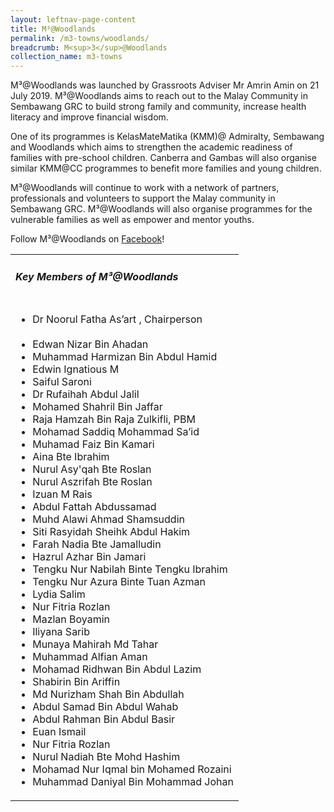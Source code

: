 ```yaml
---
layout: leftnav-page-content
title: M³@Woodlands
permalink: /m3-towns/woodlands/
breadcrumb: M<sup>3</sup>@Woodlands
collection_name: m3-towns
---
```


M³@Woodlands was launched by Grassroots Adviser Mr Amrin Amin on 21 July 2019. M³@Woodlands aims to reach out to the Malay Community in Sembawang GRC to build strong family and community, increase health literacy and improve financial wisdom.

One of its programmes is KelasMateMatika (KMM)@ Admiralty, Sembawang and Woodlands which aims to strengthen the academic readiness of families with pre-school children. Canberra and Gambas will also organise similar KMM@CC programmes to benefit more families and young children.

M³@Woodlands will continue to work with a network of partners, professionals and volunteers to support the Malay community in Sembawang GRC.  M³@Woodlands will also organise programmes for the vulnerable families as well as empower and mentor youths.

Follow M³@Woodlands on [Facebook](https://www.facebook.com/M3atWoodlands)!

<table class="table-h">
  <tr>
  <td><h5>Key Members of M³@Woodlands</h5></td>
  </tr>
  <tr>
  <td>
    <ul>
      <li> Dr Noorul Fatha As’art , Chairperson</li><br>
      <li>Edwan Nizar Bin Ahadan</li>
<li>Muhammad Harmizan Bin Abdul Hamid</li>
<li>Edwin Ignatious M</li>
<li>Saiful Saroni</li>
<li>Dr Rufaihah Abdul Jalil</li>
<li>Mohamed Shahril Bin Jaffar</li>
<li>Raja Hamzah Bin Raja Zulkifli, PBM</li>
<li>Mohamad Saddiq Mohammad Sa’id</li>
<li>Muhamad Faiz Bin Kamari</li>
<li>Aina Bte Ibrahim</li>
<li>Nurul Asy'qah Bte Roslan</li>
<li>Nurul Aszrifah Bte Roslan</li>
<li>Izuan M Rais</li>
<li>Abdul Fattah Abdussamad</li>
<li>Muhd Alawi Ahmad Shamsuddin</li>
<li>Siti Rasyidah Sheihk Abdul Hakim</li>
<li>Farah Nadia Bte Jamalludin</li>
<li>Hazrul Azhar Bin Jamari</li>
<li>Tengku Nur Nabilah Binte Tengku Ibrahim</li>
<li>Tengku Nur Azura Binte Tuan Azman</li>
<li>Lydia Salim</li>
<li>Nur Fitria Rozlan</li>
<li>Mazlan Boyamin</li>
<li>Iliyana Sarib</li>
<li>Munaya Mahirah Md Tahar</li>
<li>Muhammad Alfian Aman</li>
<li>Mohamad Ridhwan Bin Abdul Lazim</li>
<li>Shabirin Bin Ariffin</li>
<li>Md Nurizham Shah Bin Abdullah</li>
<li>Abdul Samad Bin Abdul Wahab</li>
<li>Abdul Rahman Bin Abdul Basir</li>
<li>Euan Ismail</li>
<li>Nur Fitria Rozlan</li>
<li>Nurul Nadiah Bte Mohd Hashim</li>
<li>Mohamad Nur Iqmal bin Mohamed Rozaini</li>
<li>Muhammad Daniyal Bin Mohammad Johan</li>
 </ul>
    </td>
     </tr>
  </table>
